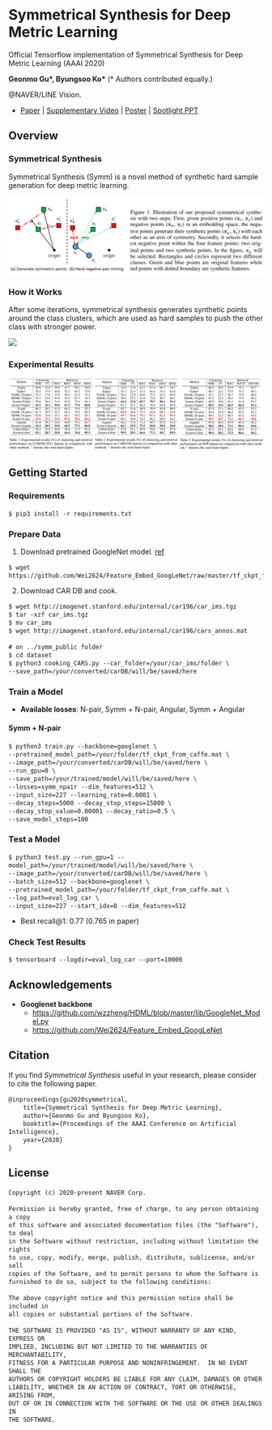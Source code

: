# Symmetrical Synthesis for Deep Metric Learning

Official Tensorflow implementation of Symmetrical Synthesis for Deep Metric Learning (AAAI 2020)

**Geonmo Gu\*, Byungsoo Ko\*** (* Authors contributed equally.)

@NAVER/LINE Vision.

- [Paper](https://arxiv.org/abs/2001.11658) | [Supplementary Video](https://www.youtube.com/watch?v=X9mJJKDokEU&feature=youtu.be) | [Poster](https://www.slideshare.net/ByungSooKo1/poster-symmetrical-synthesis-for-deep-metric-learning-aaai2020) | [Spotlight PPT](https://www.slideshare.net/ByungSooKo1/spotlight-ppt-symmetrical-synthesis-for-deep-metric-learning-aaai2020)

## Overview
### Symmetrical Synthesis
Symmetrical Synthesis (Symm) is a novel method of synthetic hard sample generation for deep metric learning.

<img src="figures/teaser.png">

### How it Works
After some iterations, symmetrical synthesis generates synthetic points around the class clusters, which are used as hard samples to push the other class with stronger power.

<img src="figures/Supplementary_video.gif">

### Experimental Results

<img src="figures/results.png">

## Getting Started

### Requirements

```
$ pip3 install -r requirements.txt
```

### Prepare Data

1. Download pretrained GoogleNet model. [ref](https://github.com/Wei2624/Feature_Embed_GoogLeNet)
```
$ wget https://github.com/Wei2624/Feature_Embed_GoogLeNet/raw/master/tf_ckpt_from_caffe.mat
```
2. Download CAR DB and cook.

```
$ wget http://imagenet.stanford.edu/internal/car196/car_ims.tgz
$ tar -xzf car_ims.tgz
$ mv car_ims
$ wget http://imagenet.stanford.edu/internal/car196/cars_annos.mat

# on ../symm_public folder
$ cd dataset
$ python3 cooking_CARS.py --car_folder=/your/car_ims/folder \
--save_path=/your/converted/carDB/will/be/saved/here
```

### Train a Model

- **Available losses**: N-pair, Symm + N-pair, Angular, Symm + Angular

#### Symm + N-pair
```
$ python3 train.py --backbone=googlenet \
--pretrained_model_path=/your/folder/tf_ckpt_from_caffe.mat \
--image_path=/your/converted/carDB/will/be/saved/here \
--run_gpu=0 \
--save_path=/your/trained/model/will/be/saved/here \
--losses=symm_npair --dim_features=512 \
--input_size=227 --learning_rate=0.0001 \
--decay_steps=5000 --decay_stop_steps=15000 \
--decay_stop_value=0.00001 --decay_ratio=0.5 \
--save_model_steps=100
```

### Test a Model
```
$ python3 test.py --run_gpu=1 --model_path=/your/trained/model/will/be/saved/here \
--image_path=/your/converted/carDB/will/be/saved/here \
--batch_size=512 --backbone=googlenet \
--pretrained_model_path=/your/folder/tf_ckpt_from_caffe.mat \
--log_path=eval_log_car \
--input_size=227 --start_idx=0 --dim_features=512
```
+ Best recall@1: 0.77 (0.765 in paper)

### Check Test Results
```
$ tensorboard --logdir=eval_log_car --port=10000
```

## Acknowledgements

+ **Googlenet backbone**
  + https://github.com/wzzheng/HDML/blob/master/lib/GoogleNet_Model.py
  + https://github.com/Wei2624/Feature_Embed_GoogLeNet
  
## Citation
If you find *Symmetrical Synthesis* useful in your research, please consider to cite the following paper.

```
@inproceedings{gu2020symmetrical,
    title={Symmetrical Synthesis for Deep Metric Learning},
    author={Geonmo Gu and Byungsoo Ko},
    booktitle={Proceedings of the AAAI Conference on Artificial Intelligence},
    year={2020}
}
```

## License

```
Copyright (c) 2020-present NAVER Corp.

Permission is hereby granted, free of charge, to any person obtaining a copy
of this software and associated documentation files (the "Software"), to deal
in the Software without restriction, including without limitation the rights
to use, copy, modify, merge, publish, distribute, sublicense, and/or sell
copies of the Software, and to permit persons to whom the Software is
furnished to do so, subject to the following conditions:

The above copyright notice and this permission notice shall be included in
all copies or substantial portions of the Software.

THE SOFTWARE IS PROVIDED "AS IS", WITHOUT WARRANTY OF ANY KIND, EXPRESS OR
IMPLIED, INCLUDING BUT NOT LIMITED TO THE WARRANTIES OF MERCHANTABILITY,
FITNESS FOR A PARTICULAR PURPOSE AND NONINFRINGEMENT.  IN NO EVENT SHALL THE
AUTHORS OR COPYRIGHT HOLDERS BE LIABLE FOR ANY CLAIM, DAMAGES OR OTHER
LIABILITY, WHETHER IN AN ACTION OF CONTRACT, TORT OR OTHERWISE, ARISING FROM,
OUT OF OR IN CONNECTION WITH THE SOFTWARE OR THE USE OR OTHER DEALINGS IN
THE SOFTWARE.
```
